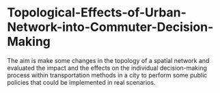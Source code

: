 # Topological-Effects-of-Urban-Network-into-Commuter-Decision-Making
The aim is make some changes in the topology of a spatial network and evaluated the impact and the effects on the individual decision-making process within transportation methods in a city to perform some public policies that could be implemented in real scenarios.
